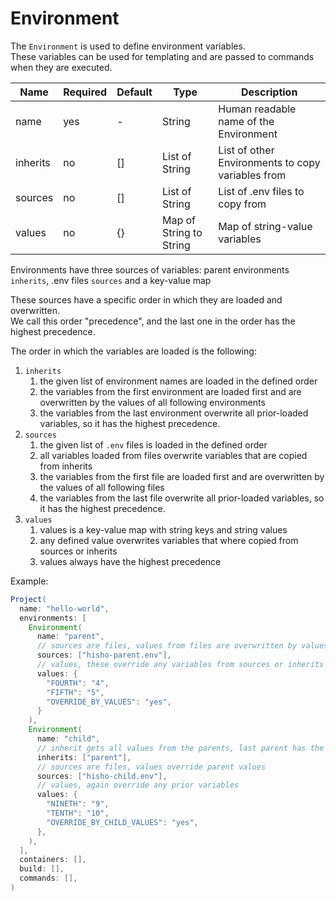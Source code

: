 # Environment

The `Environment` is used to define environment variables.  
These variables can be used for templating and are passed to commands when they are executed.

| Name     | Required | Default | Type                    | Description                                       |
|----------|----------|---------|-------------------------|---------------------------------------------------|
| name     | yes      | -       | String                  | Human readable name of the Environment            |
| inherits | no       | []      | List of String          | List of other Environments to copy variables from |
| sources  | no       | []      | List of String          | List of .env files to copy from                   |
| values   | no       | {}      | Map of String to String | Map of string-value variables                     |

Environments have three sources of variables: parent environments `inherits`, .env files `sources` and a key-value map

These sources have a specific order in which they are loaded and overwritten.  
We call this order "precedence", and the last one in the order has the highest precedence.

The order in which the variables are loaded is the following:
1. `inherits`
    1. the given list of environment names are loaded in the defined order
    2. the variables from the first environment are loaded first and are overwritten by the values of all following environments
    3. the variables from the last environment overwrite all prior-loaded variables, so it has the highest precedence.
2. `sources`
    1. the given list of `.env` files is loaded in the defined order
    2. all variables loaded from files overwrite variables that are copied from inherits
    3. the variables from the first file are loaded first and are overwritten by the values of all following files
    4. the variables from the last file overwrite all prior-loaded variables, so it has the highest precedence.
3. `values`
    1. values is a key-value map with string keys and string values
    2. any defined value overwrites variables that where copied from sources or inherits
    3. values always have the highest precedence

Example:
```Java
Project(
  name: "hello-world",
  environments: [
    Environment(
      name: "parent",
      // sources are files, values from files are overwritten by values
      sources: ["hisho-parent.env"],
      // values, these override any variables from sources or inherits
      values: {
        "FOURTH": "4",
        "FIFTH": "5",
        "OVERRIDE_BY_VALUES": "yes",
      }
    ),
    Environment(
      name: "child",
      // inherit gets all values from the parents, last parent has the highest precedence
      inherits: ["parent"],
      // sources are files, values override parent values
      sources: ["hisho-child.env"],
      // values, again override any prior variables
      values: {
        "NINETH": "9",
        "TENTH": "10",
        "OVERRIDE_BY_CHILD_VALUES": "yes",
      },
    ),
  ],
  containers: [],
  build: [],
  commands: [], 
)
```
